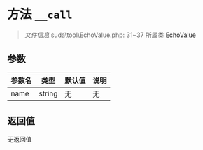 # 方法 `__call`

> *文件信息* suda\tool\EchoValue.php: 31~37
> 所属类 [EchoValue](../EchoValue.md)




## 参数


| 参数名 | 类型 | 默认值 | 说明 |
|--------|-----|-------|-------|
| name |  string | 无 | 无 |



## 返回值

无返回值
